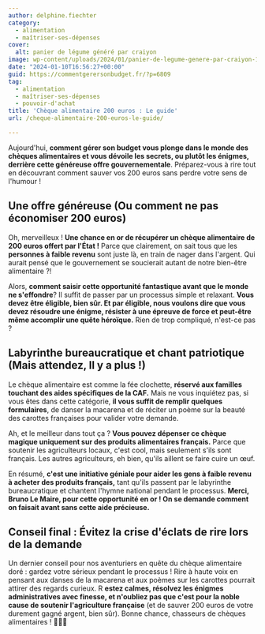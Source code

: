 ```yaml
---
author: delphine.fiechter
category:
  - alimentation
  - maîtriser-ses-dépenses
cover:
  alt: panier de légume généré par craiyon
image: wp-content/uploads/2024/01/panier-de-legume-genere-par-craiyon-1.png
date: "2024-01-10T16:56:27+00:00"
guid: https://commentgerersonbudget.fr/?p=6809
tag:
  - alimentation
  - maîtriser-ses-dépenses
  - pouvoir-d'achat
title: 'Chèque alimentaire 200 euros : Le guide'
url: /cheque-alimentaire-200-euros-le-guide/

---
```

Aujourd'hui, **comment gérer son budget vous plonge dans le monde des chèques alimentaires et vous dévoile les secrets, ou plutôt les énigmes, derrière cette généreuse offre gouvernementale**. Préparez-vous à rire tout en découvrant comment sauver vos 200 euros sans perdre votre sens de l'humour !

## **Une offre généreuse (Ou comment ne pas économiser 200 euros)**

Oh, merveilleux ! **Une chance en or de récupérer un chèque alimentaire de 200 euros offert par l'État !** Parce que clairement, on sait tous que les **personnes à faible revenu** sont juste là, en train de nager dans l'argent. Qui aurait pensé que le gouvernement se soucierait autant de notre bien-être alimentaire ?!

Alors, **comment saisir cette opportunité fantastique avant que le monde ne s'effondre**? Il suffit de passer par un processus simple et relaxant. **Vous devez être éligible, bien sûr. Et par éligible, nous voulons dire que vous devez résoudre une énigme, résister à une épreuve de force et peut-être même accomplir une quête héroïque.** Rien de trop compliqué, n'est-ce pas ?

## **Labyrinthe bureaucratique et chant patriotique (Mais attendez, Il y a plus !)**

Le chèque alimentaire est comme la fée clochette, **réservé aux familles touchant des aides spécifiques de la CAF.** Mais ne vous inquiétez pas, si vous êtes dans cette catégorie, **il vous suffit de remplir quelques formulaires**, de danser la macarena et de réciter un poème sur la beauté des carottes françaises pour valider votre demande.

Ah, et le meilleur dans tout ça ? **Vous pouvez dépenser ce chèque magique uniquement sur des produits alimentaires français.** Parce que soutenir les agriculteurs locaux, c'est cool, mais seulement s'ils sont français. Les autres agriculteurs, eh bien, qu'ils aillent se faire cuire un œuf.

En résumé, **c'est une initiative géniale pour aider les gens à faible revenu à acheter des produits français,** tant qu'ils passent par le labyrinthe bureaucratique et chantent l'hymne national pendant le processus. **Merci, Bruno Le Maire, pour cette opportunité en or ! On se demande comment on faisait avant sans cette aide précieuse.**

## **Conseil final : Évitez la crise d'éclats de rire lors de la demande**

Un dernier conseil pour nos aventuriers en quête du chèque alimentaire doré : gardez votre sérieux pendant le processus ! Rire à haute voix en pensant aux danses de la macarena et aux poèmes sur les carottes pourrait attirer des regards curieux. R **estez calmes, résolvez les énigmes administratives avec finesse, et n'oubliez pas que c'est pour la noble cause de soutenir l'agriculture française** (et de sauver 200 euros de votre durement gagné argent, bien sûr). Bonne chance, chasseurs de chèques alimentaires ! 🕵️‍♂️💸
